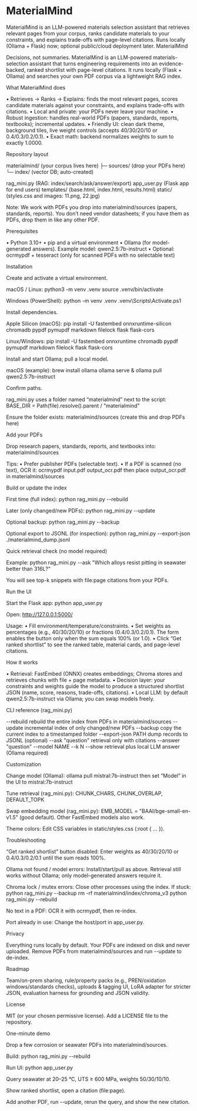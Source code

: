 # MaterialMind
MaterialMind is an LLM-powered materials selection assistant that retrieves relevant pages from your corpus, ranks candidate materials to your constraints, and explains trade-offs with page-level citations. Runs locally (Ollama + Flask) now; optional public/cloud deployment later.
MaterialMind

Decisions, not summaries. MaterialMind is an LLM-powered materials-selection assistant that turns engineering requirements into an evidence-backed, ranked shortlist with page-level citations. It runs locally (Flask + Ollama) and searches your own PDF corpus via a lightweight RAG index.

What MaterialMind does

• Retrieves → Ranks → Explains: finds the most relevant pages, scores candidate materials against your constraints, and explains trade-offs with citations.
• Local and private: your PDFs never leave your machine.
• Robust ingestion: handles real-world PDFs (papers, standards, reports, textbooks); incremental updates.
• Friendly UI: clean dark theme, background tiles, live weight controls (accepts 40/30/20/10 or 0.4/0.3/0.2/0.1).
• Exact math: backend normalizes weights to sum to exactly 1.0000.

Repository layout

materialmind/ (your corpus lives here)
├─ sources/ (drop your PDFs here)
└─ index/ (vector DB; auto-created)

rag_mini.py (RAG: index/search/ask/answer/export)
app_user.py (Flask app for end users)
templates/ (base.html, index.html, results.html)
static/ (styles.css and images: 11.png, 22.jpg)

Note: We work with PDFs you drop into materialmind/sources (papers, standards, reports). You don’t need vendor datasheets; if you have them as PDFs, drop them in like any other PDF.

Prerequisites

• Python 3.10+
• pip and a virtual environment
• Ollama (for model-generated answers). Example model: qwen2.5:7b-instruct
• Optional: ocrmypdf + tesseract (only for scanned PDFs with no selectable text)

Installation

Create and activate a virtual environment.

macOS / Linux:
python3 -m venv .venv
source .venv/bin/activate

Windows (PowerShell):
python -m venv .venv
.venv\Scripts\Activate.ps1

Install dependencies.

Apple Silicon (macOS):
pip install -U fastembed onnxruntime-silicon chromadb pypdf pymupdf markdown filelock flask flask-cors

Linux/Windows:
pip install -U fastembed onnxruntime chromadb pypdf pymupdf markdown filelock flask flask-cors

Install and start Ollama; pull a local model.

macOS (example):
brew install ollama
ollama serve &
ollama pull qwen2.5:7b-instruct

Confirm paths.

rag_mini.py uses a folder named “materialmind” next to the script:
BASE_DIR = Path(file).resolve().parent / "materialmind"

Ensure the folder exists:
materialmind/sources (create this and drop PDFs here)

Add your PDFs

Drop research papers, standards, reports, and textbooks into:
materialmind/sources

Tips:
• Prefer publisher PDFs (selectable text).
• If a PDF is scanned (no text), OCR it:
ocrmypdf input.pdf output_ocr.pdf
then place output_ocr.pdf in materialmind/sources

Build or update the index

First time (full index):
python rag_mini.py --rebuild

Later (only changed/new PDFs):
python rag_mini.py --update

Optional backup:
python rag_mini.py --backup

Optional export to JSONL (for inspection):
python rag_mini.py --export-json ./materialmind_dump.jsonl

Quick retrieval check (no model required)

Example:
python rag_mini.py --ask "Which alloys resist pitting in seawater better than 316L?"

You will see top-k snippets with file:page citations from your PDFs.

Run the UI

Start the Flask app:
python app_user.py

Open:
http://127.0.0.1:5000/

Usage:
• Fill environment/temperature/constraints.
• Set weights as percentages (e.g., 40/30/20/10) or fractions (0.4/0.3/0.2/0.1). The form enables the button only when the sum equals 100% (or 1.0).
• Click “Get ranked shortlist” to see the ranked table, material cards, and page-level citations.

How it works

• Retrieval: FastEmbed (ONNX) creates embeddings; Chroma stores and retrieves chunks with file + page metadata.
• Decision layer: your constraints and weights guide the model to produce a structured shortlist JSON (name, score, reasons, trade-offs, citations).
• Local LLM: by default qwen2.5:7b-instruct via Ollama; you can swap models freely.

CLI reference (rag_mini.py)

--rebuild rebuild the entire index from PDFs in materialmind/sources
--update incremental index of only changed/new PDFs
--backup copy the current index to a timestamped folder
--export-json PATH dump records to JSONL (optional)
--ask "question" retrieval only with citations
--answer "question" --model NAME --k N --show
retrieval plus local LLM answer (Ollama required)

Customization

Change model (Ollama):
ollama pull mistral:7b-instruct
then set “Model” in the UI to mistral:7b-instruct

Tune retrieval (rag_mini.py):
CHUNK_CHARS, CHUNK_OVERLAP, DEFAULT_TOPK

Swap embedding model (rag_mini.py):
EMB_MODEL = "BAAI/bge-small-en-v1.5" (good default). Other FastEmbed models also work.

Theme colors:
Edit CSS variables in static/styles.css (:root { … }).

Troubleshooting

“Get ranked shortlist” button disabled:
Enter weights as 40/30/20/10 or 0.4/0.3/0.2/0.1 until the sum reads 100%.

Ollama not found / model errors:
Install/start/pull as above. Retrieval still works without Ollama; only model-generated answers require it.

Chroma lock / mutex errors:
Close other processes using the index. If stuck:
python rag_mini.py --backup
rm -rf materialmind/index/chroma_v3
python rag_mini.py --rebuild

No text in a PDF:
OCR it with ocrmypdf, then re-index.

Port already in use:
Change the host/port in app_user.py.

Privacy

Everything runs locally by default. Your PDFs are indexed on disk and never uploaded. Remove PDFs from materialmind/sources and run --update to de-index.

Roadmap

Team/on-prem sharing, rule/property packs (e.g., PREN/oxidation windows/standards checks), uploads & tagging UI, LoRA adapter for stricter JSON, evaluation harness for grounding and JSON validity.

License

MIT (or your chosen permissive license). Add a LICENSE file to the repository.

One-minute demo

Drop a few corrosion or seawater PDFs into materialmind/sources.

Build: python rag_mini.py --rebuild

Run UI: python app_user.py

Query seawater at 20–25 °C, UTS ≥ 600 MPa, weights 50/30/10/10.

Show ranked shortlist, open a citation (file:page).

Add another PDF, run --update, rerun the query, and show the new citation.

